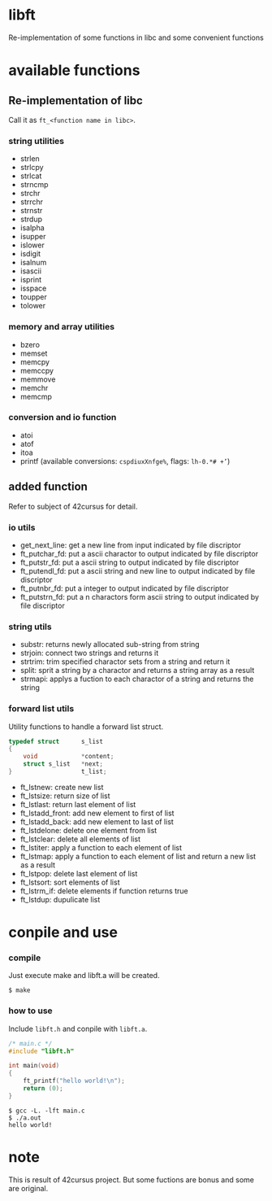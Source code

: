 # libft
Re-implementation of some functions in libc and some convenient functions

# available functions
## Re-implementation of libc
Call it as `ft_<function name in libc>`.

### string utilities
- strlen
- strlcpy
- strlcat
- strncmp
- strchr
- strrchr
- strnstr
- strdup
- isalpha
- isupper
- islower
- isdigit
- isalnum
- isascii
- isprint
- isspace
- toupper
- tolower

### memory and array utilities
- bzero
- memset
- memcpy
- memccpy
- memmove
- memchr
- memcmp

### conversion and io function
- atoi
- atof
- itoa
- printf (available conversions: `cspdiuxXnfge%`, flags: `lh-0.*# +’`)

## added function
Refer to subject of 42cursus for detail.

### io utils
- get_next_line: get a new line from input indicated by file discriptor
- ft_putchar_fd: put a ascii charactor to output indicated by file discriptor
- ft_putstr_fd: put a ascii string to output indicated by file discriptor
- ft_putendl_fd: put a ascii string and new line to output indicated by file discriptor
- ft_putnbr_fd: put a integer to output indicated by file discriptor
- ft_putstrn_fd: put a n charactors form ascii string to output indicated by file discriptor

### string utils
- substr: returns newly allocated sub-string from string
- strjoin: connect two strings and returns it
- strtrim: trim specified charactor sets from a string and return it
- split: sprit a string by a charactor and returns a string array as a result
- strmapi: applys a fuction to each charactor of a string and returns the string

### forward list utils
Utility functions to handle a forward list struct.

```c
typedef struct		s_list
{
	void			*content;
	struct s_list	*next;
}					t_list;
```

- ft_lstnew: create new list
- ft_lstsize: return size of list
- ft_lstlast: return last element of list
- ft_lstadd_front: add new element to first of list
- ft_lstadd_back: add new element to last of list
- ft_lstdelone: delete one element from list
- ft_lstclear: delete all elements of list
- ft_lstiter: apply a function to each element of list
- ft_lstmap: apply a function to each element of list and return a new list as a result
- ft_lstpop: delete last element of list
- ft_lstsort: sort elements of list
- ft_lstrm_if: delete elements if function returns true
- ft_lstdup: dupulicate list

# conpile and use
### compile
Just execute make and libft.a will be created.

```
$ make
```

### how to use
Include `libft.h` and conpile with `libft.a`.

```c
/* main.c */
#include "libft.h"

int main(void)
{
    ft_printf("hello world!\n");
    return (0);
}
```

```
$ gcc -L. -lft main.c
$ ./a.out
hello world!
```

# note
This is result of 42cursus project. But some fuctions are bonus and some are original.
